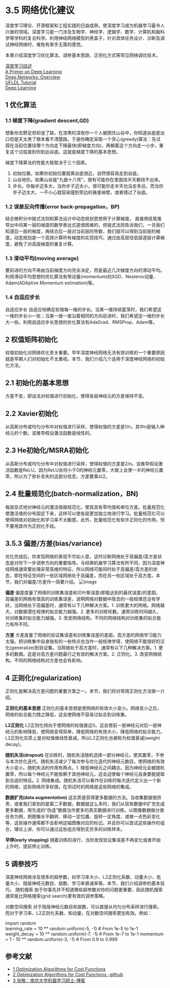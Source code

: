 # 3.5 网络优化建议

深度学习理论、开源框架和工程实践的日益成熟，使深度学习成为机器学习最令人兴奋的领域。深度学习是一门涉及生物学、神经学、逻辑学、数学、计算机和脑科学等学科的复合科学。利用神经网络模型的黑盒子，针对具体任务设计、诊断及调试神经网络时，难免有束手无策的感觉。

本章介绍深度学习优化算法、调参基本思路、正则化方式等常见网络调优技术。

[深度学习综述](https://www.cnblogs.com/liuzhongfeng/p/7297608.html)  
[A Primer on Deep Learning](https://www.datarobot.com/blog/a-primer-on-deep-learning/)  
[Deep Networks: Overview](http://ufldl.stanford.edu/wiki/index.php/Deep_Networks:_Overview)  
[UFLDL Tutorial](http://deeplearning.stanford.edu/wiki/index.php/UFLDL_Tutorial)  
[Deep Learning](https://cs.nyu.edu/~yann/research/deep/)  

## 1 优化算法

### 1.1 梯度下降(gradient descent,GD)

想象你去野足但却迷了路，在漆黑的深夜你一个人被困住山谷中，你知道谷底是出口但是天太黑了根本看不清楚路。于是你确定采取一个贪心(greedy)算法：先试探在当前位置往哪个方向走下降最快(即梯度方向)，再朝着这个方向走一小步，重复这个过程直到你到达谷底。这就是梯度下降的基本思想。 

梯度下降算法的性能大致取决于三个因素。

1. 初始位置。如果你初始位置就离谷底很近，自然很容易走到谷底。  
2. 山谷地形。如果山谷是“九曲十八弯”，很有可能你在里面绕半天都绕不出来。  
3. 步长。你每步迈多大，当你步子迈太小，很可能你走半天也没走多远，而当你步子迈太大，一不小心就容易撞到旁边的悬崖峭壁，或者错过了谷底。

### 1.2 误差反向传播(error back-propagation，BP)

结合微积分中链式法则和算法设计中动态规划思想用于计算梯度。 直接用纸笔推导出中间某一层的梯度的数学表达式是很困难的，但链式法则告诉我们，一旦我们知道后一层的梯度，再结合后一层对当前层的导数，我们就可以得到当前层的梯度。动态规划是一个高效计算所有梯度的实现技巧，通过由高层往低层逐层计算梯度，避免了对高层梯度的重复计算。

### 1.3 滑动平均(moving average)

要前进的方向不再由当前梯度方向完全决定，而是最近几次梯度方向的滑动平均。利用滑动平均思想的优化算法有带动量(momentum)的SGD、Nesterov动量、Adam(ADAptive Momentum estimation)等。

### 1.4 自适应步长

自适应步长  自适应地确定权值每一维的步长。当某一维持续震荡时，我们希望这一维的步长小一些；当某一维一直沿着相同的方向前进时，我们希望这一维的步长大一些。利用自适应步长思想的优化算法有AdaGrad、RMSProp、Adam等。

## 2 权值矩阵初始化

权值初始化对网络优化至关重要。早年深度神经网络无法有效训练的一个重要原因就是早期人们对初始化不太重视。本节，我们介绍几个适用于深度神经网络的初始化方法。

## 2.1 初始化的基本思想

方差不变，即设法对权值进行初始化，使得各层神经元的方差保持不变。

## 2.2 Xavier初始化

从高斯分布或均匀分布中对权值进行采样，使得权值的方差是1/n，其中n是输入神经元的个数。该推导假设激活函数是线性的。

## 2.3 He初始化/MSRA初始化

从高斯分布或均匀分布中对权值进行采样，使得权值的方差是2/n。该推导假设激活函数是ReLU。因为ReLU会将小于0的神经元置零，大致上会使一半的神经元置零，所以为了弥补丢失的这部分信息，方差要乘以2。

## 2.4 批量规范化(batch-normalization，BN)

每层显式地对神经元的激活值做规范化，使其具有零均值和单位方差。批量规范化使激活值的分布固定下来，这样可以使各层更加独立地进行学习。批量规范化可以使得网络对初始化和学习率不太敏感。此外，批量规范化有些许正则化的作用，但不要用其作为正则化手段。

## 3.5.3 偏差/方差(bias/variance)

优化完成后，你发现网络的表现不尽如人意，这时诊断网络处于高偏差/高方差状态是对你下一步调参方向的重要指导。与经典机器学习算法有所不同，因为深度神经网络通常要处理非常高维的特征，所以网络可能同时处于高偏差/高方差的状态，即在特征空间的一些区域网络处于高偏差，而在另一些区域处于高方差。本节，我们对偏差/方差作一简要介绍。
![image](http://mmbiz.qpic.cn/mmbiz_png/UicQ7HgWiaUb1ARSQAmenulQMm7B6ibUjaniaicudzlGxSOTAUJnZKgiaNfco7o6W4ZOc3Ada3FDpBwYPSGkRjK9S3vQ/640?wx_fmt=png&tp=webp&wxfrom=5&wx_lazy=1)

**偏差** 偏差度量了网络的训练集误差和贝叶斯误差(即能达到的最优误差)的差距。高偏差的网络有很高的训练集误差，说明网络对数据中隐含的一般规律还没有学好。当网络处于高偏差时，通常有以下几种解决方案。1. 训练更大的网络。网络越大，对数据潜在规律的拟合能力越强。2. 更多的训练轮数。通常训练时间越久，对训练集的拟合能力越强。3. 改变网络结构。不同的网络结构对训练集的拟合能力有所不同。

**方差** 方差度量了网络的验证集误差和训练集误差的差距。高方差的网络学习能力太强，把训练集中自身独有的一些特点也当作一般规律学得，使网络不能很好的泛化(generalize)到验证集。当网络处于高方差时，通常有以下几种解决方案。1. 更多的数据。这是对高方差问题最行之有效的解决方案。2. 正则化。3. 改变网络结构。不同的网络结构对方差也会有影响。

## 4 正则化(regularization)

正则化是解决高方差问题的重要方案之一。本节，我们将对常用正则化方法做一介绍。

**正则化的基本思想** 正则化的基本思想是使网络的有效大小变小。网络变小之后，网络的拟合能力随之降低，这会使网络不容易过拟合到训练集。

**L2正则化**  L2正则化倾向于使网络的权值接近0。这会使前一层神经元对后一层神经元的影响降低，使网络变得简单，降低网络的有效大小，降低网络的拟合能力。L2正则化实质上是对权值做线性衰减，所以L2正则化也被称为权值衰减(weight decay)。

**随机失活(dropout)** 在训练时，随机失活随机选择一部分神经元，使其置零，不参与本次优化迭代。随机失活减少了每次参与优化迭代的神经元数目，使网络的有效大小变小。随机失活的作用有两点。1. 降低神经元之间耦合。因为神经元会被随机置零，所以每个神经元不能依赖于其他神经元，这会迫使每个神经元自身要能提取到合适的特征。2. 网络集成。随机失活可以看作在训练时每次迭代定义出一个新的网络，这些网络共享权值。在测试时的网络是这些网络的集成。

**数据扩充(data augmentation)** 这实质是获得更多数据的方法。当收集数据很昂贵，或者我们拿到的是第二手数据，数据就这么多时，我们从现有数据中扩充生成更多数据，用生成的“伪造”数据当作更多的真实数据进行训练。以图像数据做分类任务为例，把图像水平翻转、移动一定位置、旋转一定角度、或做一点色彩变化等，这些操作通常都不会影响这幅图像对应的标记。并且你可以尝试这些操作的组合，理论上讲，你可以通过这些组合得到无穷多的训练样本。

**早停(early stopping)**  随着训练的进行，当你发现验证集误差不再变化或者开始上升时，提前停止训练。

## 5 调参技巧

深度神经网络涉及很多的超参数，如学习率大小、L2正则化系数、动量大小、批量大小、隐层神经元数目、层数、学习率衰减率等。本节，我们介绍调参的基本技巧。
随机搜索  由于你事先并不知道哪些超参数对你的问题更重要，因此随机搜索通常是比网格搜索(grid search)更有效的调参策略。

对数空间搜索  对于隐层神经元数目和层数，可以直接从均匀分布采样进行搜索。而对于学习率、L2正则化系数、和动量，在对数空间搜索更加有效。例如：

import random  
learning_rate = 10 ** random.uniform(-5, -1)   # From 1e-5 to 1e-1  
weight_decay = 10 ** random.uniform(-7, -1)   # From 1e-7 to 1e-1
momentum = 1 - 10 ** random.uniform(-3, -1)   # From 0.9 to 0.999  

## 参考文献

- [1 Optimization Algorithms for Cost Functions](https://3dbabove.com/2017/11/14/optimizationalgorithms/)
- [2 Optimization Algorithms for Cost Functions -github](https://github.com/ManuelGonzalezRivero/3dbabove)  
- [3 张皓：南京大学机器学习硕士-博客](http://lamda.nju.edu.cn/zhangh/)
